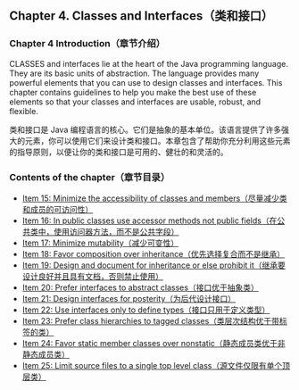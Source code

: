 ## Chapter 4. Classes and Interfaces（类和接口）

### Chapter 4 Introduction（章节介绍）

CLASSES and interfaces lie at the heart of the Java programming language. They are its basic units of abstraction. The language provides many powerful elements that you can use to design classes and interfaces. This chapter contains guidelines to help you make the best use of these elements so that your classes and interfaces are usable, robust, and flexible.

类和接口是 Java 编程语言的核心。它们是抽象的基本单位。该语言提供了许多强大的元素，你可以使用它们来设计类和接口。本章包含了帮助你充分利用这些元素的指导原则，以便让你的类和接口是可用的、健壮的和灵活的。

### Contents of the chapter（章节目录）

- [Item 15: Minimize the accessibility of classes and members（尽量减少类和成员的可访问性）](/Chapter-4/Chapter-4-Item-15-Minimize-the-accessibility-of-classes-and-members.md)
- [Item 16: In public classes use accessor methods not public fields（在公共类中，使用访问器方法，而不是公共字段）](/Chapter-4/Chapter-4-Item-16-In-public-classes-use-accessor-methods-not-public-fields.md)
- [Item 17: Minimize mutability（减少可变性）](/Chapter-4/Chapter-4-Item-17-Minimize-mutability.md)
- [Item 18: Favor composition over inheritance（优先选择复合而不是继承）](/Chapter-4/Chapter-4-Item-18-Favor-composition-over-inheritance.md)
- [Item 19: Design and document for inheritance or else prohibit it（继承要设计良好并且具有文档，否则禁止使用）](/Chapter-4/Chapter-4-Item-19-Design-and-document-for-inheritance-or-else-prohibit-it.md)
- [Item 20: Prefer interfaces to abstract classes（接口优于抽象类）](/Chapter-4/Chapter-4-Item-20-Prefer-interfaces-to-abstract-classes.md)
- [Item 21: Design interfaces for posterity（为后代设计接口）](/Chapter-4/Chapter-4-Item-21-Design-interfaces-for-posterity.md)
- [Item 22: Use interfaces only to define types（接口只用于定义类型）](/Chapter-4/Chapter-4-Item-22-Use-interfaces-only-to-define-types.md)
- [Item 23: Prefer class hierarchies to tagged classes（类层次结构优于带标签的类）](/Chapter-4/Chapter-4-Item-23-Prefer-class-hierarchies-to-tagged-classes.md)
- [Item 24: Favor static member classes over nonstatic（静态成员类优于非静态成员类）](/Chapter-4/Chapter-4-Item-24-Favor-static-member-classes-over-nonstatic.md)
- [Item 25: Limit source files to a single top level class（源文件仅限有单个顶层类）](/Chapter-4/Chapter-4-Item-25-Limit-source-files-to-a-single-top-level-class.md)
